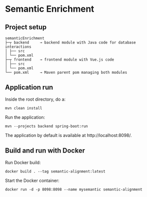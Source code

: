 # Semantic Enrichment

## Project setup

```
semanticEnrichment
├─┬ backend     → backend module with Java code for database interactions
│ ├── src
│ └── pom.xml
├─┬ frontend    → frontend module with Vue.js code
│ ├── src
│ └── pom.xml
└── pom.xml     → Maven parent pom managing both modules
```

## Application run

Inside the root directory, do a: 

```
mvn clean install
```

Run the application:

```
mvn --projects backend spring-boot:run
```

The application by default is available at http://localhost:8098/.

## Build and run with Docker

Run Docker build:

```
docker build . --tag semantic-alignment:latest
```

Start the Docker container:

```
docker run -d -p 8098:8098 --name mysemantic semantic-alignment
```